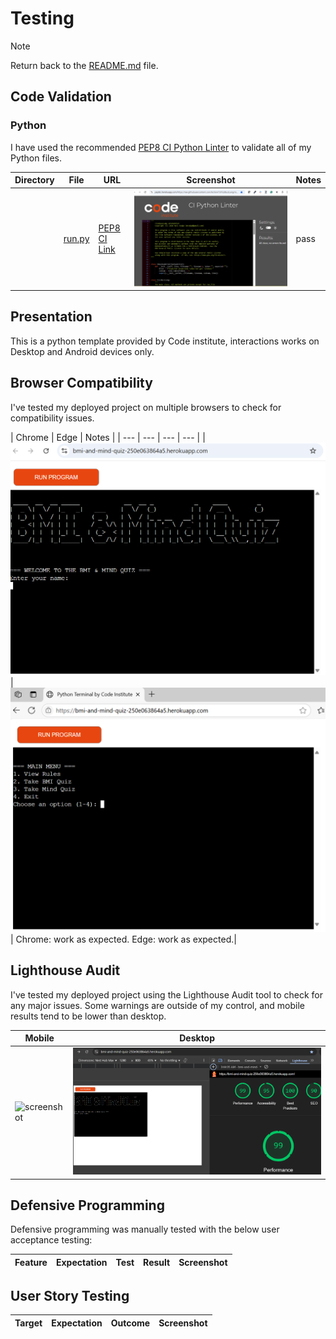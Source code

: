 # Testing
> [!NOTE]
> Return back to the [README.md](README.md) file.

## Code Validation

### Python

I have used the recommended [PEP8 CI Python Linter](https://pep8ci.herokuapp.com) to validate all of my Python files.

| Directory | File | URL | Screenshot | Notes |
| --- | --- | --- | --- | --- |
|  | [run.py](https://github.com/mairima/bmi-and-mind-quiz/blob/main/run.py) | [PEP8 CI Link](https://pep8ci.herokuapp.com/https://raw.githubusercontent.com/mairima/bmi-and-mind-quiz/main/run.py) | ![screenshot](documentation/validation/py--run.png) | pass|

## Presentation
This is a python template provided by Code institute, interactions works on Desktop and Android devices only. 

## Browser Compatibility
I've tested my deployed project on multiple browsers to check for compatibility issues.

| Chrome | Edge | Notes |
| --- | --- | --- | --- |
| ![screenshot](documentation/bowsers/chrome-terminal.png) | ![screenshot](documentation/bowsers/edge-terminal.png) | Chrome: work as expected. Edge: work as expected.|

## Lighthouse Audit
I've tested my deployed project using the Lighthouse Audit tool to check for any major issues. Some warnings are outside of my control, and mobile results tend to be lower than desktop.

| Mobile | Desktop |
| --- | --- |
| ![screenshot](documentation/lighthouse/mobile-terminal.png) | ![screenshot](documentation/lighthouse/desktop-terminal.png) |

## Defensive Programming
Defensive programming was manually tested with the below user acceptance testing:

| Feature | Expectation | Test | Result | Screenshot |
| --- | --- | --- | --- | --- |

## User Story Testing
| Target | Expectation | Outcome | Screenshot |
| --- | --- | --- | --- |


